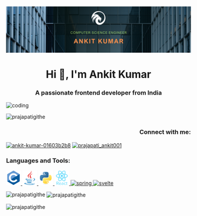 ![logo](https://github.com/Prajapatigithe/Prajapatigithe/blob/main/Black%20and%20White%20Gradient%20Corporate%20Business%20Linkedin%20Banner%20Background%20Photo%20(1).png)
<h1 align="center">Hi 👋, I'm Ankit Kumar</h1>
<h3 align="center">A passionate frontend developer from India</h3>
<img algin="right" alt="coding" width="300"src="https://camo.githubusercontent.com/4d9f5ecceb711eec6e2018f38a5677dc657c9738d4a65ba3b928c41c0a45b439/68747470733a2f2f6d69726f2e6d656469756d2e636f6d2f6d61782f313336302f302a37513379765349765f7430696f4a2d5a2e676966">
<p align="left"> <img src="https://komarev.com/ghpvc/?username=prajapatigithe&label=Profile%20views&color=0e75b6&style=flat" alt="prajapatigithe" /> </p>

<h3 align="right">Connect with me:</h3>
<p align="left">
  <a href="https://linkedin.com/in/ankit-kumar-01603b2b8" target="blank"><img align="center" src="https://raw.githubusercontent.com/rahuldkjain/github-profile-readme-generator/master/src/images/icons/Social/linked-in-alt.svg" alt=" ankit-kumar-01603b2b8 " height="30" width="40" /></a>
<a href="https://instagram.com/prajapati_ankit001" target="blank" ><img align="center" src="https://raw.githubusercontent.com/rahuldkjain/github-profile-readme-generator/master/src/images/icons/Social/instagram.svg" alt="prajapati_ankit001" height="30" width="40" /></a>
</p>

<h3 align="left">Languages and Tools:</h3>
<p align="left"> <a href="https://www.cprogramming.com/" target="_blank" rel="noreferrer"> <img src="https://raw.githubusercontent.com/devicons/devicon/master/icons/c/c-original.svg" alt="c" width="40" height="40"/> </a> <a href="https://www.java.com" target="_blank" rel="noreferrer"> <img src="https://raw.githubusercontent.com/devicons/devicon/master/icons/java/java-original.svg" alt="java" width="40" height="40"/> </a> <a href="https://www.python.org" target="_blank" rel="noreferrer"> <img src="https://raw.githubusercontent.com/devicons/devicon/master/icons/python/python-original.svg" alt="python" width="40" height="40"/> </a> <a href="https://reactjs.org/" target="_blank" rel="noreferrer"> <img src="https://raw.githubusercontent.com/devicons/devicon/master/icons/react/react-original-wordmark.svg" alt="react" width="40" height="40"/> </a> <a href="https://spring.io/" target="_blank" rel="noreferrer"> <img src="https://www.vectorlogo.zone/logos/springio/springio-icon.svg" alt="spring" width="40" height="40"/> </a> <a href="https://svelte.dev" target="_blank" rel="noreferrer"> <img src="https://upload.wikimedia.org/wikipedia/commons/1/1b/Svelte_Logo.svg" alt="svelte" width="40" height="40"/> </a> </p>

<p><img align="left" src="https://github-readme-stats.vercel.app/api/top-langs?username=prajapatigithe&show_icons=true&locale=en&layout=compact" alt="prajapatigithe" /></p>

<p>&nbsp;<img align="center" src="https://github-readme-stats.vercel.app/api?username=prajapatigithe&show_icons=true&locale=en" alt="prajapatigithe" /></p>

<p><img align="center" src="https://github-readme-streak-stats.herokuapp.com/?user=prajapatigithe&" alt="prajapatigithe" /></p>


